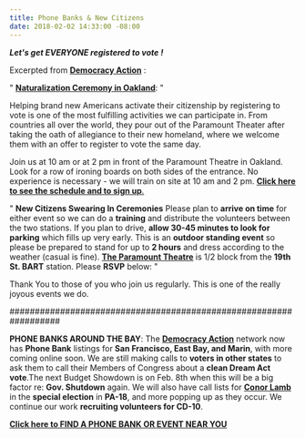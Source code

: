 ```yaml
---
title: Phone Banks & New Citizens
date: 2018-02-02 14:33:00 -08:00
---
```


***Let's get EVERYONE registered to vote !***


Excerpted from [**Democracy Action**](https://demaction.us/) :

"  [**Naturalization Ceremony in Oakland**](https://oaklandnorth.net/2017/10/02/thousands-become-us-citizens-in-oakland-and-react-strongly-to-trumps-welcome-message/):   "

Helping brand new Americans activate their citizenship by registering to vote is one of the most fulfilling activities we can participate in. From countries all over the world, they pour out of the Paramount Theater after taking the oath of allegiance to their new homeland, where we welcome them with an offer to register to vote the same day.

Join us at 10 am or at 2 pm in front of the Paramount Theatre in Oakland. Look for a row of ironing boards on both sides of the entrance. No experience is necessary - we will train on site at 10 am and 2 pm.
[**Click here to see the schedule and to sign up**.](https://demaction.us/)

"  **New Citizens Swearing In Ceremonies**
Please plan to **arrive on time** for either event so we can do a **training** and distribute the volunteers between the two stations. If you plan to drive, **allow 30-45 minutes to look for parking** which fills up very early. This is an **outdoor standing event** so please be prepared to stand for up to **2 hours** and dress according to the weather (casual is fine).
[**The Paramount Theatre**](http://www.paramounttheatre.com/) is 1/2 block from the **19th St. BART** station. Please **RSVP** below:  "

Thank You to those of you who join us regularly. This is one of the really joyous events we do.

##################################################################

**PHONE BANKS AROUND THE BAY**:
The [**Democracy Action**](https://demaction.us/) network now has **Phone Bank** listings for **San Francisco, East Bay, and Marin**, with more coming online soon. We are still making calls to **voters in other states** to ask them to call their Members of Congress about a **clean Dream Act vote**.The next Budget Showdown is on Feb. 8th when this will be a big factor re: **Gov. Shutdown** again. We will also have call lists for [**Conor Lamb**](https://conorlamb.com/) in the **special election** in **PA-18**, and more popping up as they occur. We continue our work **recruiting volunteers for CD-10**.

[**Click here to FIND A PHONE BANK OR EVENT NEAR YOU**](https://demaction.us/)
